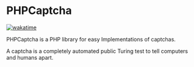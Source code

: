 # PHPCaptcha
[![wakatime](https://wakatime.com/badge/user/e59f21e3-26e3-4df1-8922-aeac6c283144/project/79722b0c-def6-461f-b349-2e31b40d6ee4.svg)](https://wakatime.com/badge/user/e59f21e3-26e3-4df1-8922-aeac6c283144/project/79722b0c-def6-461f-b349-2e31b40d6ee4)

PHPCaptcha is a PHP library for easy Implementations of captchas.

A captcha is a completely automated public Turing test to tell computers and humans apart.

